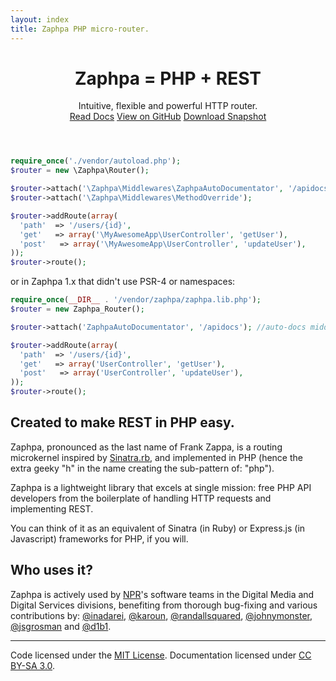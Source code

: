 ```yaml
---
layout: index
title: Zaphpa PHP micro-router.
---
```


<header class="masthead">
  <h1 id="headline">Zaphpa = PHP + REST</h1>
  <div id="subhead">Intuitive, flexible and powerful HTTP router.</div>  
  <div class="project-links">
<a href="doc.html" class="btn btn-primary btn-large">Read Docs</a>
<a href="https://github.com/zaphpa/zaphpa/" class="btn btn-large">View on GitHub</a>
<a href="https://github.com/zaphpa/zaphpa/releases" class="btn btn-large">Download Snapshot</a>
  </div>
</header>

```php
require_once('./vendor/autoload.php');
$router = new \Zaphpa\Router();

$router->attach('\Zaphpa\Middlewares\ZaphpaAutoDocumentator', '/apidocs'); //auto-docs middleware
$router->attach('\Zaphpa\Middlewares\MethodOverride');

$router->addRoute(array(
  'path'  => '/users/{id}',
  'get'   => array('\MyAwesomeApp\UserController', 'getUser'),
  'post'   => array('\MyAwesomeApp\UserController', 'updateUser'),
));    
$router->route();
```

or in Zaphpa 1.x that didn't use PSR-4 or namespaces: 

```php
require_once(__DIR__ . '/vendor/zaphpa/zaphpa.lib.php');
$router = new Zaphpa_Router();

$router->attach('ZaphpaAutoDocumentator', '/apidocs'); //auto-docs middleware

$router->addRoute(array(
  'path'  => '/users/{id}',
  'get'   => array('UserController', 'getUser'),
  'post'   => array('UserController', 'updateUser'),
));    
$router->route();
```

<div class="intro">
<h2>Created to make REST in PHP easy.</h2>

<p>Zaphpa, pronounced as the last name of Frank Zappa, is a routing microkernel inspired by 
<a href="http://www.sinatrarb.com/">Sinatra.rb</a>, and implemented in PHP (hence the extra geeky "h" 
in the name creating the sub-pattern of: "php").</p>

<p>Zaphpa is a lightweight library that excels at single mission: free PHP API developers from 
the boilerplate of handling HTTP requests and implementing REST.</p> 

<p>You can think of it as an equivalent of Sinatra (in Ruby) or Express.js (in Javascript) 
frameworks for PHP, if you will.</p>   

<h2>Who uses it?</h2>
<p>Zaphpa is actively used by <a href="http://npr.org">NPR</a>'s software teams in the Digital Media and Digital Services
divisions, benefiting from thorough bug-fixing and various contributions by: <a href="http://github.com/inadarei">@inadarei</a>,  
<a href="http://github.com/karoun">@karoun</a>,
<a href="http://github.com/randallsquared">@randallsquared</a>, <a href="http://github.com/johnymonster">@johnymonster</a>, 
<a href="http://github.com/jsgrosman">@jsgrosman</a> and <a href="http://github.com/d1b1">@d1b1</a>.	 
	  
</div><!-- /.intro -->

<hr class="soften">

<footer class="footer">
  <p>Code licensed under the <a href="https://github.com/zaphpa/zaphpa/#license" target="_blank">MIT License</a>. Documentation licensed under <a href="http://creativecommons.org/licenses/by-sa/3.0/">CC BY-SA 3.0</a>.</p>
</footer>

